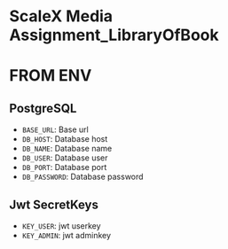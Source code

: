# ScaleX Media Assignment_LibraryOfBook

# FROM ENV  

## PostgreSQL

- `BASE_URL`: Base url
- `DB_HOST`: Database host
- `DB_NAME`: Database name
- `DB_USER`: Database user
- `DB_PORT`: Database port
- `DB_PASSWORD`: Database password

## Jwt SecretKeys
- `KEY_USER`: jwt userkey
- `KEY_ADMIN`: jwt adminkey